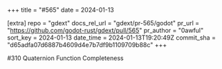 +++
title = "#565"
date = 2024-01-13

[extra]
repo = "gdext"
docs_rel_url = "gdext/pr-565/godot"
pr_url = "https://github.com/godot-rust/gdext/pull/565"
pr_author = "0awful"
sort_key = 2024-01-13
date_time = 2024-01-13T19:20:49Z
commit_sha = "d65adfa07d6887b4609d4e7b7df9b1109709b88c"
+++

#310 Quaternion Function Completeness

